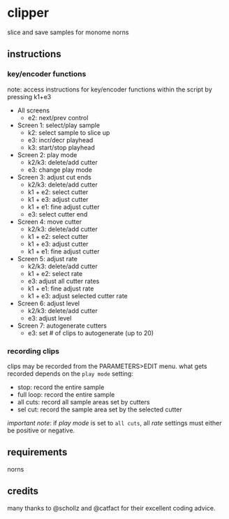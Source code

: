 # clipper
 slice and save samples for monome norns

## instructions

### key/encoder functions
note: access instructions for key/encoder functions within the script by pressing k1+e3

* All screens
  * e2: next/prev control
* Screen 1: select/play sample 
  * k2: select sample to slice up
  * e3: incr/decr playhead
  * k3: start/stop playhead
* Screen 2: play mode
  * k2/k3: delete/add cutter
  * e3: change play mode
* Screen 3: adjust cut ends
  * k2/k3: delete/add cutter
  * k1 + e2: select cutter
  * k1 + e3: adjust cutter
  * k1 + e1: fine adjust cutter
  * e3: select cutter end
* Screen 4: move cutter
  * k2/k3: delete/add cutter
  * k1 + e2: select cutter
  * k1 + e3: adjust cutter
  * k1 + e1: fine adjust cutter
* Screen 5: adjust rate
  * k2/k3: delete/add cutter
  * k1 + e2: select rate
  * e3: adjust all cutter rates
  * k1 + e1: fine adjust rate
  * k1 + e3: adjust selected cutter rate
* Screen 6: adjust level
  * k2/k3: delete/add cutter
  * e3: adjust level
* Screen 7: autogenerate cutters
  * e3: set # of clips to autogenerate (up to 20)

### recording clips
clips may be recorded from the PARAMETERS>EDIT menu. what gets recorded depends on the `play mode` setting:
* stop: record the entire sample 
* full loop: record the entire sample 
* all cuts: record all sample areas set by cutters
* sel cut: record the sample area set by the selected cutter

*important note*: if *play mode* is set to `all cuts`, all *rate* settings must either be positive or negative. 

## requirements
norns

## credits
many thanks to @schollz and @catfact for their excellent coding advice.
